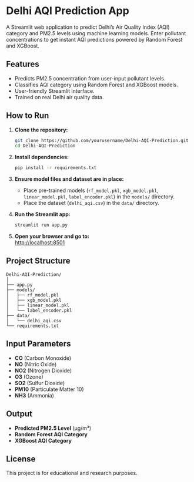 # Delhi AQI Prediction App

A Streamlit web application to predict Delhi’s Air Quality Index (AQI) category and PM2.5 levels using machine learning models. Enter pollutant concentrations to get instant AQI predictions powered by Random Forest and XGBoost.

## Features

- Predicts PM2.5 concentration from user-input pollutant levels.
- Classifies AQI category using Random Forest and XGBoost models.
- User-friendly Streamlit interface.
- Trained on real Delhi air quality data.

## How to Run

1. **Clone the repository:**
   ```bash
   git clone https://github.com/yourusername/Delhi-AQI-Prediction.git
   cd Delhi-AQI-Prediction
   ```

2. **Install dependencies:**
   ```bash
   pip install -r requirements.txt
   ```

3. **Ensure model files and dataset are in place:**
   - Place pre-trained models (`rf_model.pkl`, `xgb_model.pkl`, `linear_model.pkl`, `label_encoder.pkl`) in the `models/` directory.
   - Place the dataset (`delhi_aqi.csv`) in the `data/` directory.

4. **Run the Streamlit app:**
   ```bash
   streamlit run app.py
   ```

5. **Open your browser and go to:**  
   [http://localhost:8501](http://localhost:8501)

## Project Structure

```
Delhi-AQI-Prediction/
│
├── app.py
├── models/
│   ├── rf_model.pkl
│   ├── xgb_model.pkl
│   ├── linear_model.pkl
│   └── label_encoder.pkl
├── data/
│   └── delhi_aqi.csv
└── requirements.txt
```

## Input Parameters

- **CO** (Carbon Monoxide)
- **NO** (Nitric Oxide)
- **NO2** (Nitrogen Dioxide)
- **O3** (Ozone)
- **SO2** (Sulfur Dioxide)
- **PM10** (Particulate Matter 10)
- **NH3** (Ammonia)

## Output

- **Predicted PM2.5 Level** (µg/m³)
- **Random Forest AQI Category**
- **XGBoost AQI Category**

## License

This project is for educational and research purposes.
